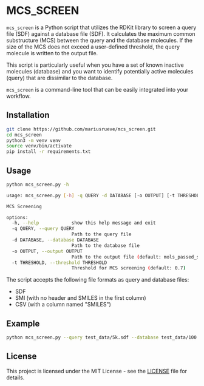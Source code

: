 # MCS_SCREEN

`mcs_screen` is a Python script that utilizes the RDKit library to screen a query file (SDF) against a database file (SDF). It calculates the maximum common substructure (MCS) between the query and the database molecules. If the size of the MCS does not exceed a user-defined threshold, the query molecule is written to the output file.

This script is particularly useful when you have a set of known inactive molecules (database) and you want to identify potentially active molecules (query) that are dissimilar to the database.

`mcs_screen` is a command-line tool that can be easily integrated into your workflow.

## Installation

```bash
git clone https://github.com/mariusrueve/mcs_screen.git
cd mcs_screen
python3 -m venv venv
source venv/bin/activate
pip install -r requirements.txt
```

## Usage

```bash
python mcs_screen.py -h
```

```bash
usage: mcs_screen.py [-h] -q QUERY -d DATABASE [-o OUTPUT] [-t THRESHOLD]

MCS Screening

options:
  -h, --help            show this help message and exit
  -q QUERY, --query QUERY
                        Path to the query file
  -d DATABASE, --database DATABASE
                        Path to the database file
  -o OUTPUT, --output OUTPUT
                        Path to the output file (default: mols_passed_screening.sdf)
  -t THRESHOLD, --threshold THRESHOLD
                        Threshold for MCS screening (default: 0.7)
```

The script accepts the following file formats as query and database files:
- SDF
- SMI (with no header and SMILES in the first column)
- CSV (with a column named "SMILES")

## Example

```bash
python mcs_screen.py --query test_data/5k.sdf --database test_data/100.sdf
```

## License

This project is licensed under the MIT License - see the [LICENSE](LICENSE) file for details.
